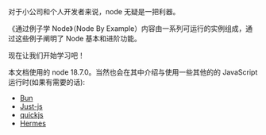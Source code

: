 对于小公司和个人开发者来说，node 无疑是一把利器。

《通过例子学 Node》（Node By Example）内容由一系列可运行的实例组成，通过这些例子阐明了 Node 基本和进阶功能。

现在让我们开始学习吧！

本文档使用的 node 18.7.0。当然也会在其中介绍与使用一些其他的的 JavaScript 运行时(如果有需要的话):

- [Bun](https://bun.sh/)
- [Just-js](https://github.com/just-js/just)
- [quickjs](https://bellard.org/quickjs/)
- [Hermes](https://hermesengine.dev/)